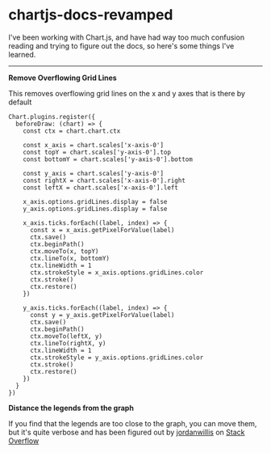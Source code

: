 # chartjs-docs-revamped

I've been working with Chart.js, and have had way too much confusion reading and trying to figure out the docs, so here's some things I've learned.

---

**Remove Overflowing Grid Lines**

This removes overflowing grid lines on the x and y axes that is there by default
```
Chart.plugins.register({
  beforeDraw: (chart) => {
    const ctx = chart.chart.ctx

    const x_axis = chart.scales['x-axis-0']
    const topY = chart.scales['y-axis-0'].top
    const bottomY = chart.scales['y-axis-0'].bottom

    const y_axis = chart.scales['y-axis-0']
    const rightX = chart.scales['x-axis-0'].right
    const leftX = chart.scales['x-axis-0'].left

    x_axis.options.gridLines.display = false
    y_axis.options.gridLines.display = false

    x_axis.ticks.forEach((label, index) => {
      const x = x_axis.getPixelForValue(label)
      ctx.save()
      ctx.beginPath()
      ctx.moveTo(x, topY)
      ctx.lineTo(x, bottomY)
      ctx.lineWidth = 1
      ctx.strokeStyle = x_axis.options.gridLines.color
      ctx.stroke()
      ctx.restore()
    })

    y_axis.ticks.forEach((label, index) => {
      const y = y_axis.getPixelForValue(label)
      ctx.save()
      ctx.beginPath()
      ctx.moveTo(leftX, y)
      ctx.lineTo(rightX, y)
      ctx.lineWidth = 1
      ctx.strokeStyle = y_axis.options.gridLines.color
      ctx.stroke()
      ctx.restore()
    })
  }
})
```

**Distance the legends from the graph**

If you find that the legends are too close to the graph, you can move them, but it's quite verbose and has been figured out by [jordanwillis](https://stackoverflow.com/users/7581592/jordanwillis) on [Stack Overflow](https://stackoverflow.com/a/42589310/11786802)

